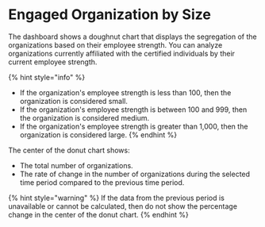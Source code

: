 # Engaged Organization by Size

The dashboard shows a doughnut chart that displays the segregation of the organizations based on their employee strength. You can analyze organizations currently affiliated with the certified individuals by their current employee strength.

{% hint style="info" %}
* If the organization's employee strength is less than 100, then the organization is considered small.
* If the organization's employee strength is between 100 and 999, then the organization is considered medium.
* If the organization's employee strength is greater than 1,000, then the organization is considered large.
{% endhint %}

The center of the donut chart shows:

* The total number of organizations.
* The rate of change in the number of organizations during the selected time period compared to the previous time period.

{% hint style="warning" %}
If the data from the previous period is unavailable or cannot be calculated, then do not show the percentage change in the center of the donut chart.
{% endhint %}
